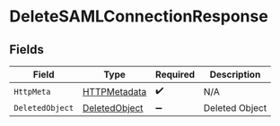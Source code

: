 # DeleteSAMLConnectionResponse


## Fields

| Field                                                     | Type                                                      | Required                                                  | Description                                               |
| --------------------------------------------------------- | --------------------------------------------------------- | --------------------------------------------------------- | --------------------------------------------------------- |
| `HttpMeta`                                                | [HTTPMetadata](../../Models/Components/HTTPMetadata.md)   | :heavy_check_mark:                                        | N/A                                                       |
| `DeletedObject`                                           | [DeletedObject](../../Models/Components/DeletedObject.md) | :heavy_minus_sign:                                        | Deleted Object                                            |